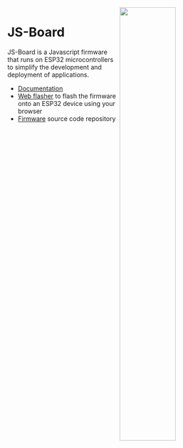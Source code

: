 <img src="https://github.com/js-board/js-board.github.io/assets/39480/88288fd7-7dd6-4804-ab9e-64719c08acba.png?raw=true" width="50%" height="50%" align="right">

# JS-Board

JS-Board is a Javascript firmware that runs on ESP32 microcontrollers to simplify the
development and deployment of applications.

- [Documentation](/docs)
- [Web flasher](/flasher) to flash the firmware onto an ESP32 device using your browser
- [Firmware](https://github.com/js-board/js-board) source code repository
